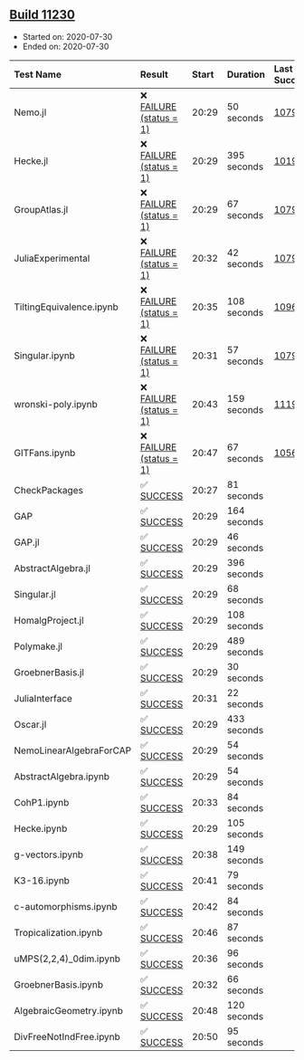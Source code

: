 ## [Build 11230](https://oscarci.mathematik.uni-kl.de/job/oscar/11230/)

* Started on: 2020-07-30
* Ended on: 2020-07-30

| Test Name    | Result | Start | Duration | Last Success | First Failure |
|:-------------|:-------|:------|:---------|:-------------|:--------------|
| Nemo.jl | ❌ [FAILURE (status = 1)](https://oscarci.mathematik.uni-kl.de/job/oscar/11230/artifact/logs/build-11230/Nemo.jl.log) | 20:29 | 50 seconds | [10790](https://oscarci.mathematik.uni-kl.de/job/oscar/10790/) | [10791](https://oscarci.mathematik.uni-kl.de/job/oscar/10791/) |
| Hecke.jl | ❌ [FAILURE (status = 1)](https://oscarci.mathematik.uni-kl.de/job/oscar/11230/artifact/logs/build-11230/Hecke.jl.log) | 20:29 | 395 seconds | [10197](https://oscarci.mathematik.uni-kl.de/job/oscar/10197/) | [10198](https://oscarci.mathematik.uni-kl.de/job/oscar/10198/) |
| GroupAtlas.jl | ❌ [FAILURE (status = 1)](https://oscarci.mathematik.uni-kl.de/job/oscar/11230/artifact/logs/build-11230/GroupAtlas.jl.log) | 20:29 | 67 seconds | [10790](https://oscarci.mathematik.uni-kl.de/job/oscar/10790/) | [10791](https://oscarci.mathematik.uni-kl.de/job/oscar/10791/) |
| JuliaExperimental | ❌ [FAILURE (status = 1)](https://oscarci.mathematik.uni-kl.de/job/oscar/11230/artifact/logs/build-11230/JuliaExperimental.log) | 20:32 | 42 seconds | [10790](https://oscarci.mathematik.uni-kl.de/job/oscar/10790/) | [10791](https://oscarci.mathematik.uni-kl.de/job/oscar/10791/) |
| TiltingEquivalence.ipynb | ❌ [FAILURE (status = 1)](https://oscarci.mathematik.uni-kl.de/job/oscar/11230/artifact/logs/build-11230/TiltingEquivalence.ipynb.log) | 20:35 | 108 seconds | [10962](https://oscarci.mathematik.uni-kl.de/job/oscar/10962/) | [10963](https://oscarci.mathematik.uni-kl.de/job/oscar/10963/) |
| Singular.ipynb | ❌ [FAILURE (status = 1)](https://oscarci.mathematik.uni-kl.de/job/oscar/11230/artifact/logs/build-11230/Singular.ipynb.log) | 20:31 | 57 seconds | [10790](https://oscarci.mathematik.uni-kl.de/job/oscar/10790/) | [10791](https://oscarci.mathematik.uni-kl.de/job/oscar/10791/) |
| wronski-poly.ipynb | ❌ [FAILURE (status = 1)](https://oscarci.mathematik.uni-kl.de/job/oscar/11230/artifact/logs/build-11230/wronski-poly.ipynb.log) | 20:43 | 159 seconds | [11192](https://oscarci.mathematik.uni-kl.de/job/oscar/11192/) | [11193](https://oscarci.mathematik.uni-kl.de/job/oscar/11193/) |
| GITFans.ipynb | ❌ [FAILURE (status = 1)](https://oscarci.mathematik.uni-kl.de/job/oscar/11230/artifact/logs/build-11230/GITFans.ipynb.log) | 20:47 | 67 seconds | [10566](https://oscarci.mathematik.uni-kl.de/job/oscar/10566/) | [10567](https://oscarci.mathematik.uni-kl.de/job/oscar/10567/) |
| CheckPackages | ✅ [SUCCESS](https://oscarci.mathematik.uni-kl.de/job/oscar/11230/artifact/logs/build-11230/CheckPackages.log) | 20:27 | 81 seconds |  |  |
| GAP | ✅ [SUCCESS](https://oscarci.mathematik.uni-kl.de/job/oscar/11230/artifact/logs/build-11230/GAP.log) | 20:29 | 164 seconds |  |  |
| GAP.jl | ✅ [SUCCESS](https://oscarci.mathematik.uni-kl.de/job/oscar/11230/artifact/logs/build-11230/GAP.jl.log) | 20:29 | 46 seconds |  |  |
| AbstractAlgebra.jl | ✅ [SUCCESS](https://oscarci.mathematik.uni-kl.de/job/oscar/11230/artifact/logs/build-11230/AbstractAlgebra.jl.log) | 20:29 | 396 seconds |  |  |
| Singular.jl | ✅ [SUCCESS](https://oscarci.mathematik.uni-kl.de/job/oscar/11230/artifact/logs/build-11230/Singular.jl.log) | 20:29 | 68 seconds |  |  |
| HomalgProject.jl | ✅ [SUCCESS](https://oscarci.mathematik.uni-kl.de/job/oscar/11230/artifact/logs/build-11230/HomalgProject.jl.log) | 20:29 | 108 seconds |  |  |
| Polymake.jl | ✅ [SUCCESS](https://oscarci.mathematik.uni-kl.de/job/oscar/11230/artifact/logs/build-11230/Polymake.jl.log) | 20:29 | 489 seconds |  |  |
| GroebnerBasis.jl | ✅ [SUCCESS](https://oscarci.mathematik.uni-kl.de/job/oscar/11230/artifact/logs/build-11230/GroebnerBasis.jl.log) | 20:29 | 30 seconds |  |  |
| JuliaInterface | ✅ [SUCCESS](https://oscarci.mathematik.uni-kl.de/job/oscar/11230/artifact/logs/build-11230/JuliaInterface.log) | 20:31 | 22 seconds |  |  |
| Oscar.jl | ✅ [SUCCESS](https://oscarci.mathematik.uni-kl.de/job/oscar/11230/artifact/logs/build-11230/Oscar.jl.log) | 20:29 | 433 seconds |  |  |
| NemoLinearAlgebraForCAP | ✅ [SUCCESS](https://oscarci.mathematik.uni-kl.de/job/oscar/11230/artifact/logs/build-11230/NemoLinearAlgebraForCAP.log) | 20:29 | 54 seconds |  |  |
| AbstractAlgebra.ipynb | ✅ [SUCCESS](https://oscarci.mathematik.uni-kl.de/job/oscar/11230/artifact/logs/build-11230/AbstractAlgebra.ipynb.log) | 20:29 | 54 seconds |  |  |
| CohP1.ipynb | ✅ [SUCCESS](https://oscarci.mathematik.uni-kl.de/job/oscar/11230/artifact/logs/build-11230/CohP1.ipynb.log) | 20:33 | 84 seconds |  |  |
| Hecke.ipynb | ✅ [SUCCESS](https://oscarci.mathematik.uni-kl.de/job/oscar/11230/artifact/logs/build-11230/Hecke.ipynb.log) | 20:29 | 105 seconds |  |  |
| g-vectors.ipynb | ✅ [SUCCESS](https://oscarci.mathematik.uni-kl.de/job/oscar/11230/artifact/logs/build-11230/g-vectors.ipynb.log) | 20:38 | 149 seconds |  |  |
| K3-16.ipynb | ✅ [SUCCESS](https://oscarci.mathematik.uni-kl.de/job/oscar/11230/artifact/logs/build-11230/K3-16.ipynb.log) | 20:41 | 79 seconds |  |  |
| c-automorphisms.ipynb | ✅ [SUCCESS](https://oscarci.mathematik.uni-kl.de/job/oscar/11230/artifact/logs/build-11230/c-automorphisms.ipynb.log) | 20:42 | 84 seconds |  |  |
| Tropicalization.ipynb | ✅ [SUCCESS](https://oscarci.mathematik.uni-kl.de/job/oscar/11230/artifact/logs/build-11230/Tropicalization.ipynb.log) | 20:46 | 87 seconds |  |  |
| uMPS(2,2,4)_0dim.ipynb | ✅ [SUCCESS](https://oscarci.mathematik.uni-kl.de/job/oscar/11230/artifact/logs/build-11230/uMPS-2-2-4-_0dim.ipynb.log) | 20:36 | 96 seconds |  |  |
| GroebnerBasis.ipynb | ✅ [SUCCESS](https://oscarci.mathematik.uni-kl.de/job/oscar/11230/artifact/logs/build-11230/GroebnerBasis.ipynb.log) | 20:32 | 66 seconds |  |  |
| AlgebraicGeometry.ipynb | ✅ [SUCCESS](https://oscarci.mathematik.uni-kl.de/job/oscar/11230/artifact/logs/build-11230/AlgebraicGeometry.ipynb.log) | 20:48 | 120 seconds |  |  |
| DivFreeNotIndFree.ipynb | ✅ [SUCCESS](https://oscarci.mathematik.uni-kl.de/job/oscar/11230/artifact/logs/build-11230/DivFreeNotIndFree.ipynb.log) | 20:50 | 95 seconds |  |  |
